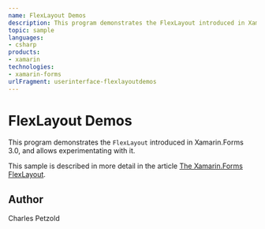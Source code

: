 ```yaml
---
name: FlexLayout Demos
description: This program demonstrates the FlexLayout introduced in Xamarin.Forms 3.0, and allows experimentating with it. This sample is described in more detail in the article The Xamarin.Forms FlexLayout.
topic: sample
languages:
- csharp
products:
- xamarin
technologies:
- xamarin-forms
urlFragment: userinterface-flexlayoutdemos
---
```

FlexLayout Demos
================

This program demonstrates the `FlexLayout` introduced in Xamarin.Forms 3.0, and allows experimentating with it.

This sample is described in more detail in the article [The Xamarin.Forms FlexLayout](https://docs.microsoft.com/xamarin/xamarin-forms/user-interface/layouts/flex-layout).

Author
------

Charles Petzold
